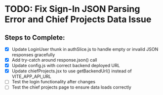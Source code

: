 # TODO: Fix Sign-In JSON Parsing Error and Chief Projects Data Issue

## Steps to Complete:
- [x] Update LoginUser thunk in authSlice.js to handle empty or invalid JSON responses gracefully
- [x] Add try-catch around response.json() call
- [x] Update config.js with correct backend deployed URL
- [x] Update chiefProjects.jsx to use getBackendUrl() instead of VITE_APP_API_URL
- [ ] Test the login functionality after changes
- [ ] Test the chief projects page to ensure data loads correctly
